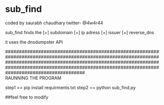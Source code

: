 # sub_find
coded by saurabh chaudhary 
twitter- @4w4r44


sub_find finds the 
[+] subdomain
[+] ip adress
[+] issuer 
[+] reverse_dns


it uses the dnsdumpster API 

#############################################################################################################################################################################################################################################################\
RAUNNING THE PROGRAM 

step1 == pip install requirments.txt
step2 == python sub_find.py



##feel free to modify
